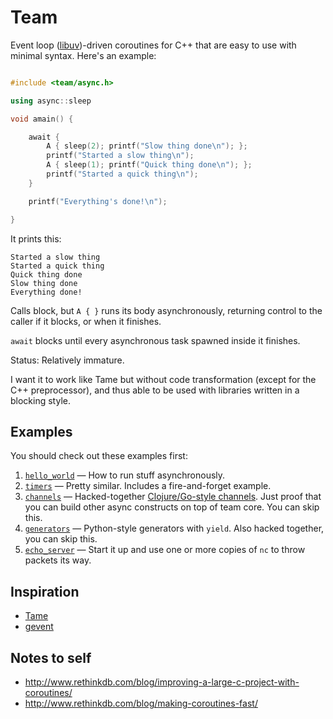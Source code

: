 # Team

Event loop ([libuv](https://github.com/joyent/libuv))-driven coroutines for C++ that are easy to use with minimal syntax. Here's an example:

```c++

#include <team/async.h>

using async::sleep

void amain() {

	await {
		A { sleep(2); printf("Slow thing done\n"); };
		printf("Started a slow thing\n");
		A { sleep(1); printf("Quick thing done\n"); };
		printf("Started a quick thing\n");
	}

	printf("Everything's done!\n");

}
```

It prints this:

```
Started a slow thing
Started a quick thing
Quick thing done
Slow thing done
Everything done!
```

Calls block, but `A { }` runs its body asynchronously, returning control to the caller if it blocks, or when it finishes.

`await` blocks until every asynchronous task spawned inside it finishes.

Status: Relatively immature.

I want it to work like Tame but without code transformation (except for the C++ preprocessor), and thus able to be used with libraries written in a blocking style.

## Examples

You should check out these examples first:

1. [`hello_world`](https://github.com/Sidnicious/team/blob/master/examples/hello_world.cpp) — How to run stuff asynchronously.
2. [`timers`](https://github.com/Sidnicious/team/blob/master/examples/timers.cpp) — Pretty similar. Includes a fire-and-forget example.
3. [`channels`](https://github.com/Sidnicious/team/blob/master/examples/channels.cpp) — Hacked-together [Clojure/Go-style channels](http://blog.drewolson.org/blog/2013/07/04/clojure-core-dot-async-and-go-a-code-comparison/). Just proof that you can build other async constructs on top of team core. You can skip this.
4. [`generators`](https://github.com/Sidnicious/team/blob/master/examples/generators.cpp) — Python-style generators with `yield`. Also hacked together, you can skip this.
5. [`echo_server`](https://github.com/Sidnicious/team/blob/master/examples/echo_server.cpp) — Start it up and use one or more copies of `nc` to throw packets its way.

## Inspiration

- [Tame](https://github.com/okws/sfslite/wiki/tame)
- [gevent](http://www.gevent.org/)

## Notes to self

- http://www.rethinkdb.com/blog/improving-a-large-c-project-with-coroutines/
- http://www.rethinkdb.com/blog/making-coroutines-fast/
